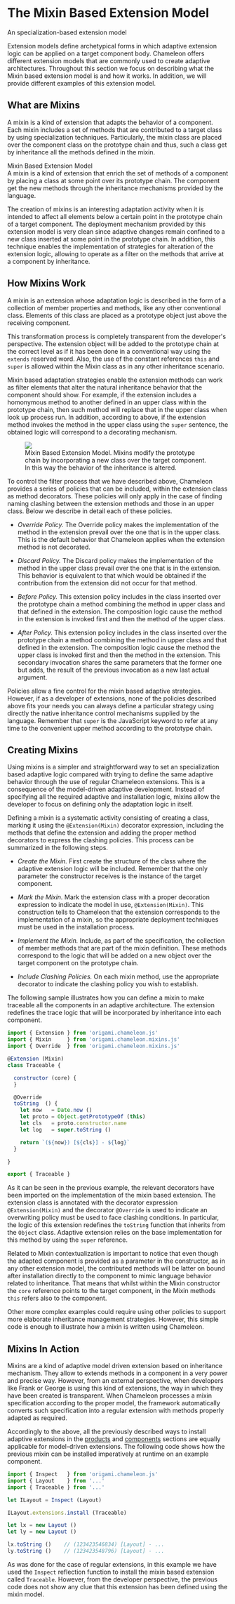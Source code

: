 # The Mixin Based Extension Model

<p class="lead">An specialization-based extension model</p>

Extension models define archetypical forms in which adaptive extension logic can be applied on a target component body. Chameleon offers different extension models that are commonly used to create adaptive architectures. Throughout this section we focus on describing what the Mixin based extension model is and how it works. In addition, we will provide different examples of this extension model.

## What are Mixins

A mixin is a kind of extension that adapts the behavior of a component. Each mixin includes a set of methods that are contributed to a target class by using specialization techniques. Particularly, the mixin class are placed over the component class on the prototype chain and thus, such a class get by inheritance all the methods defined in the mixin.

<div class="box">
  <div class="title">Mixin Based Extension Model</div>
  <div class="caption">
    A mixin is a kind of extension that enrich the set of methods of a component by placing a class at some point over its prototype chain. The component get the new methods through the inheritance mechanisms provided by the language.
  </div>
</div>

The creation of mixins is an interesting adaptation activity when it is intended to affect all elements below a certain point in the prototype chain of a target component. The deployment mechanism provided by this extension model is very clean since adaptive changes remain confined to a new class inserted at some point in the prototype chain. In addition, this technique enables the implementation of strategies for alteration of the extension logic, allowing to operate as a filter on the methods that arrive at a component by inheritance.

## How Mixins Work

A mixin is an extension whose adaptation logic is described in the form of a collection of member properties and methods, like any other conventional class. Elements of this class are placed as a prototype object just above the receiving component.

This transformation process is completely transparent from the developer's perspective. The extension object will be added to the prototype chain at the correct level as if it has been done in a conventional way using the `extends` reserved word. Also, the use of the constant references `this` and `super` is allowed within the Mixin class as in any other inheritance scenario.

Mixin based adaptation strategies enable the extension methods can work as filter elements that alter the natural inheritance behavior that the component should show. For example, if the extension includes a homonymous method to another defined in an upper class within the prototype chain, then such method will replace that in the upper class when look up process run. In addition, according to above, if the extension method invokes the method in the upper class using the `super` sentence, the obtained logic will correspond to a decorating mechanism.

<figure>
  <img src="../../resources/markdowns/figures/Development/Mixins.01.png">
  <figcaption>
    Mixin Based Extension Model. Mixins modify the prototype chain by incorporating a new class over the target component. In this way the behavior of the inheritance is altered.
  </figcaption>
</figure>

To control the filter process that we have described above, Chameleon provides a series of policies that can be included, within the extension class as method decorators. These policies will only apply in the case of finding naming clashing between the extension methods and those in an upper class. Below we describe in detail each of these policies.

- *Override Policy.* The Override policy makes the implementation of the method in the extension prevail over the one that is in the upper class. This is the default behavior that Chameleon applies when the extension method is not decorated.

- *Discard Policy.* The Discard policy makes the implementation of the method in the upper class prevail over the one that is in the extension. This behavior is equivalent to that which would be obtained if the contribution from the extension did not occur for that method.

- *Before Policy.* This extension policy includes in the class inserted over the prototype chain a method combining the method in upper class and that defined in the extension. The composition logic cause the method in the extension is invoked first and then the method of the upper class.

- *After Policy.* This extension policy includes in the class inserted over the prototype chain a method combining the method in upper class and that defined in the extension. The composition logic cause the method the upper class is invoked first and then the method in the extension. This secondary invocation shares the same parameters that the former one but adds, the result of the previous invocation as a new last actual argument.

Policies allow a fine control for the mixin based adaptive strategies. However, if as a developer of extensions, none of the policies described above fits your needs you can always define a particular strategy using directly the native inheritance control mechanisms supplied by the language. Remember that `super` is the JavaScript keyword to refer at any time to the convenient upper method according to the prototype chain.

## Creating Mixins

Using mixins is a simpler and straightforward way to set an specialization based adaptive logic compared with trying to define the same adaptive behavior through the use of regular Chameleon extensions. This is a consequence of the model-driven adaptive development. Instead of specifying all the required adaptive and installation logic, mixins allow the developer to focus on defining only the adaptation logic in itself.

Defining a mixin is a systematic activity consisting of creating a class, marking it using the `@Extension(Mixin)` decorator expression, including the methods that define the extension and adding the proper method decorators to express the clashing policies. This process can be summarized in the following steps.

- *Create the Mixin.* First create the structure of the class where the adaptive extension logic will be included. Remember that the only parameter the constructor receives is the instance of the target component.

- *Mark the Mixin.* Mark the extension class with a proper decoration expression to indicate the model in use, `@Extension(Mixin)`. This construction tells to Chameleon that the extension corresponds to the implementation of a mixin, so the appropriate deployment techniques must be used in the installation process.

- *Implement the Mixin.* Include, as part of the specification, the collection of member methods that are part of the mixin definition. These methods correspond to the logic that will be added on a new object over the target component on the prototype chain.

- *Include Clashing Policies.* On each mixin method, use the appropriate decorator to indicate the clashing policy you wish to establish.

The following sample illustrates how you can define a mixin to make traceable all the components in an adaptive architecture. The extension redefines the trace logic that will be incorporated by inheritance into each component.

```JavaScript
import { Extension } from 'origami.chameleon.js'
import { Mixin     } from 'origami.chameleon.mixins.js'
import { Override  } from 'origami.chameleon.mixins.js'

@Extension (Mixin)
class Traceable {

  constructor (core) {
  }

  @Override
  toString  () {
    let now   = Date.now ()
    let proto = Object.getPrototypeOf (this)
    let cls   = proto.constructor.name
    let log   = super.toString ()

    return `(${now}) [${cls}] - ${log}`  
  }

}

export { Traceable }
```   

As it can be seen in the previous example, the relevant decorators have been imported on the implementation of the mixin based extension. The extension class is annotated with the decorator expression `@Extension(Mixin)` and the decorator `@Override` is used to indicate an overwriting policy must be used to face clashing conditions. In particular, the logic of this extension redefines the `toString` function that inherits from the `Object` class. Adaptive extension relies on the base implementation for this method by using the `super` reference.

Related to Mixin contextualization is important to notice that even though the adapted component is provided as a parameter in the constructor, as in any other extension model, the contributed methods will be latter on bound after installation directly to the component to mimic language behavior related to inheritance. That means that whilst within the Mixin constructor the `core` reference points to the target component, in the Mixin methods `this` refers also to the component.

Other more complex examples could require using other policies to support more elaborate inheritance management strategies. However, this simple code is enough to illustrate how a mixin is written using Chameleon.

## Mixins In Action

Mixins are a kind of adaptive model driven extension based on inheritance mechanism. They allow to extends methods in a component in a very power and precise way. However, from an external perspective, when developers like Frank or George is using this kind of extensions, the way in which they have been created is transparent. When Chameleon processes a mixin specification according to the proper model, the framework automatically converts such specification into a regular extension with methods properly adapted as required.

Accordingly to the above, all the previously described ways to install adaptive extensions in the [products](#Development:Products) and [components](#Development:Components) sections are equally applicable for model-driven extensions. The following code shows how the previous mixin can be installed imperatively at runtime on an example component.

```JavaScript
import { Inspect   } from 'origami.chameleon.js'
import { Layout    } from '...'
import { Traceable } from '...'

let ILayout = Inspect (Layout)

ILayout.extensions.install (Traceable)

let lx = new Layout ()
let ly = new Layout ()

lx.toString ()    // (123423546834) [Layout] - ...
ly.toString ()    // (123423548796) [Layout] - ...

```   

As was done for the case of regular extensions, in this example we have used the `Inspect` reflection function to install the mixin based extension called `Traceable`. However, from the developer perspective, the previous code does not show any clue that this extension has been defined using the mixin model.

<div class="see-also">
  <div class="controls">
    <a href="doc.html#Development:Aspects" class="control previous"></a>
    <a href="doc.html#Development:Roles"   class="control next"></a>
  </div>
</div>
